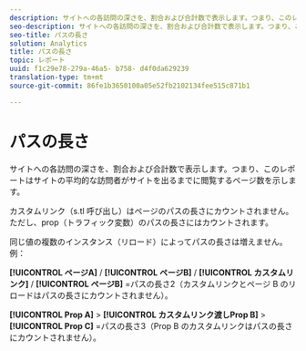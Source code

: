 ```yaml
---
description: サイトへの各訪問の深さを、割合および合計数で表示します。つまり、このレポートはサイトの平均的な訪問者がサイトを出るまでに閲覧するページ数を示します。
seo-description: サイトへの各訪問の深さを、割合および合計数で表示します。つまり、このレポートはサイトの平均的な訪問者がサイトを出るまでに閲覧するページ数を示します。
seo-title: パスの長さ
solution: Analytics
title: パスの長さ
topic: レポート
uuid: f1c29e78-279a-46a5- b758- d4f0da629239
translation-type: tm+mt
source-git-commit: 86fe1b3650100a05e52fb2102134fee515c871b1

---
```



# パスの長さ

サイトへの各訪問の深さを、割合および合計数で表示します。つまり、このレポートはサイトの平均的な訪問者がサイトを出るまでに閲覧するページ数を示します。

カスタムリンク（s.tl 呼び出し）はページのパスの長さにカウントされません。ただし、prop（トラフィック変数）のパスの長さにはカウントされます。

同じ値の複数のインスタンス（リロード）によってパスの長さは増えません。例：

**[!UICONTROL ページA]** / **[!UICONTROL ページB]** / **[!UICONTROL カスタムリンク]** / **[!UICONTROL ページB]** =パスの長さ2（カスタムリンクとページ B のリロードはパスの長さにカウントされません）。

**[!UICONTROL Prop A]** &gt; **[!UICONTROL カスタムリンク渡しProp B]** &gt; **[!UICONTROL Prop C]** =パスの長さ3（Prop B のカスタムリンクはパスの長さにカウントされません）。
